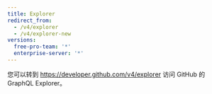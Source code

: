 ```yaml
---
title: Explorer
redirect_from:
  - /v4/explorer
  - /v4/explorer-new
versions:
  free-pro-team: '*'
  enterprise-server: '*'
---
```


您可以转到 https://developer.github.com/v4/explorer 访问 GitHub 的 GraphQL Explorer。
